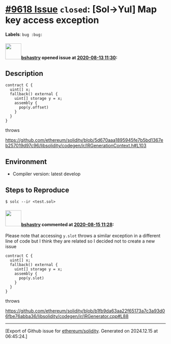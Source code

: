 # [\#9618 Issue](https://github.com/ethereum/solidity/issues/9618) `closed`: [Sol->Yul] Map key access exception
**Labels**: `bug :bug:`


#### <img src="https://avatars.githubusercontent.com/u/2388185?v=4" width="50">[bshastry](https://github.com/bshastry) opened issue at [2020-08-13 11:30](https://github.com/ethereum/solidity/issues/9618):

## Description

```
contract C {
  uint[] x;
  fallback() external {
    uint[] storage y = x;
    assembly {
      pop(y.offset)
    }
  }
}
```

throws

https://github.com/ethereum/solidity/blob/5d670aaa1895945fe7b5bd1367eb257019d97c96/libsolidity/codegen/ir/IRGenerationContext.h#L103

## Environment

- Compiler version: latest develop

## Steps to Reproduce

```
$ solc --ir <test.sol>
```

#### <img src="https://avatars.githubusercontent.com/u/2388185?v=4" width="50">[bshastry](https://github.com/bshastry) commented at [2020-08-15 11:28](https://github.com/ethereum/solidity/issues/9618#issuecomment-674385363):

Please note that accessing `y.slot` throws a similar exception in a different line of code but I think they are related so I decided not to create a new issue

```
contract C {
  uint[] x;
  fallback() external {
    uint[] storage y = x;
    assembly {
      pop(y.slot)
    }
  }
}
```

throws

https://github.com/ethereum/solidity/blob/b1fb9da63aa22f65173a7c3a93d06fbe76abba36/libsolidity/codegen/ir/IRGenerator.cpp#L88


-------------------------------------------------------------------------------



[Export of Github issue for [ethereum/solidity](https://github.com/ethereum/solidity). Generated on 2024.12.15 at 06:45:24.]
